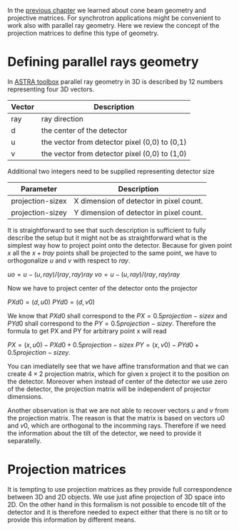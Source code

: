 <!--
.. title: Working with KCT CBCT 5 Parallel beam geometry
.. slug: working-with-kct-cbct-5-parallel-beam-geometry
.. date: 2022-03-11 11:09:24 UTC+01:00
.. tags: using_kct_blog
.. category: 
.. link: 
.. description: 
.. type: text
.. has_math: true
-->

In the [previous chapter](link://slug/working-with-kct-cbct-2-projective-geometry-and-camera-matrices-to-describe-ct-geometry) we learned about cone beam geometry and projective matrices. For synchrotron applications might be convenient to work also with parallel ray geometry. Here we review the concept of the projection matrices to define this type of geometry.

# Defining parallel rays geometry

In [ASTRA toolbox](https://www.astra-toolbox.com/docs/geom3d.html#projection-geometries) parallel ray geometry in 3D is described by 12 numbers representing four 3D vectors.

Vector    | Description
----------|----------------------------------------------
ray       | ray direction
d         | the center of the detector
u         | the vector from detector pixel (0,0) to (0,1)
v         | the vector from detector pixel (0,0) to (1,0)

Additional two integers need to be supplied representing detector size

Parameter                   | Description
----------------------------|----------------------------------------------
projection-sizex            |  X dimension of detector in pixel count.
projection-sizey            |  Y dimension of detector in pixel count.

It is straightforward to see that such description is sufficient to fully describe the setup but it might not be as straightforward what is the simplest way how to project point onto the detector. Because for given point $x$ all the $x + t ray$ points shall be projected to the same point, we have to orthogonalize $u$ and $v$ with respect to $ray$.

$uo = u - (u, ray)/(ray,ray) ray$ 
$vo = u - (u, ray)/(ray,ray) ray$ 

Now we have to project center of the detector onto the projector

$PXd0 = (d, u0)$
$PYd0 = (d, v0)$

We know that $PXd0$ shall correspond to the $PX=0.5projection-sizex$ and $PYd0$ shall correspond to the $PY=0.5projection-sizey$. Therefore the formula to get PX and PY for arbitrary point x will read

$PX = (x, u0)-PXd0+0.5projection-sizex$
$PY = (x, v0)-PYd0+0.5projection-sizey$.

You can imediatelly see that we have affine transformation and that we can create $4 \times 2$ projection matrix, which for given x project it to the position on the detector. Moreover when instead of center of the detector we use zero of the detector, the projection matrix will be independent of projector dimensions.

Another observation is that we are not able to recover vectors $u$ and $v$ from the projection matrix. The reason is that the matrix is based on vectors $u0$ and $v0$, which are orthogonal to the incomming rays. Therefore if we need the information about the tilt of the detector, we need to provide it separatelly. 


# Projection matrices

It is tempting to use projection matrices as they provide full correspondence between 3D and 2D objects. We use just afine projection of 3D space into 2D. On the other hand in this formalism is not possible to encode tilt of the detector and it is therefore needed to expect either that there is no tilt or to provide this information by different means.

